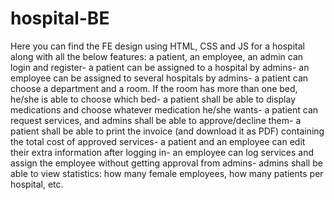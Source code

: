 # hospital-BE
Here you can find the FE design using HTML, CSS and JS for a hospital along with all the below features: a patient, an employee, an admin can login and register- a patient can be assigned to a hospital by admins- an employee can be assigned to several hospitals by admins- a patient can choose a department and a room. If the room has more than one bed, he/she is able to choose which bed- a patient shall be able to display medications and choose whatever medication he/she wants- a patient can request services, and admins shall be able to approve/decline them- a patient shall be able to print the invoice (and download it as PDF) containing the total cost of approved services- a patient and an employee can edit their extra information after logging in- an employee can log services and assign the employee without getting approval from admins- admins shall be able to view statistics: how many female employees, how many patients per hospital, etc. 
